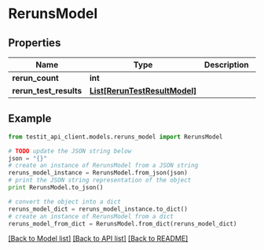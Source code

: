 # RerunsModel


## Properties
Name | Type | Description | Notes
------------ | ------------- | ------------- | -------------
**rerun_count** | **int** |  | 
**rerun_test_results** | [**List[RerunTestResultModel]**](RerunTestResultModel.md) |  | 

## Example

```python
from testit_api_client.models.reruns_model import RerunsModel

# TODO update the JSON string below
json = "{}"
# create an instance of RerunsModel from a JSON string
reruns_model_instance = RerunsModel.from_json(json)
# print the JSON string representation of the object
print RerunsModel.to_json()

# convert the object into a dict
reruns_model_dict = reruns_model_instance.to_dict()
# create an instance of RerunsModel from a dict
reruns_model_from_dict = RerunsModel.from_dict(reruns_model_dict)
```
[[Back to Model list]](../README.md#documentation-for-models) [[Back to API list]](../README.md#documentation-for-api-endpoints) [[Back to README]](../README.md)


